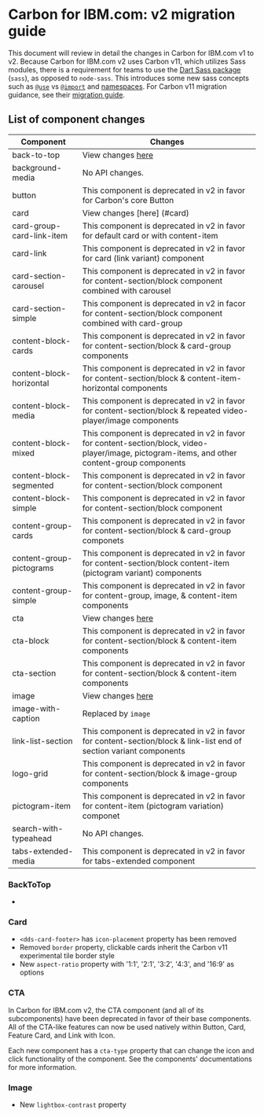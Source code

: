 # Carbon for IBM.com: v2 migration guide

This document will review in detail the changes in Carbon for IBM.com v1 to
v2. Because Carbon for IBM.com v2 uses Carbon v11, which utilizes Sass
modules, there is a requirement for teams to use the
[Dart Sass package](https://sass-lang.com/dart-sass) (`sass`), as opposed to
`node-sass`. This introduces some new sass concepts such as
[`@use`](https://sass-lang.com/documentation/at-rules/use) vs
[`@import`](https://sass-lang.com/documentation/at-rules/import) and
[namespaces](https://sass-lang.com/documentation/at-rules/use#choosing-a-namespace).
For Carbon v11 migration guidance, see their
[migration guide](https://github.com/carbon-design-system/carbon/blob/main/docs/migration/v11.md).

## List of component changes

| Component                 | Changes                                |
| ------------------------- | -------------------------------------- |
| back-to-top               | View changes [here](#backtotop)        |
| background-media          | No API changes.                        |
| button                    | This component is deprecated in v2 in favor for Carbon's core Button |
| card                      | View changes [here] (#card)            |
| card-group-card-link-item | This component is deprecated in v2 in favor for default card or with content-item |
| card-link                 | This component is deprecated in v2 in favor for card (link variant) component |
| card-section-carousel     | This component is deprecated in v2 in favor for content-section/block component combined with carousel |
| card-section-simple       | This component is deprecated in v2 in facor for content-section/block component combined with card-group |
| content-block-cards       | This component is deprecated in v2 in favor for content-section/block & card-group components |
| content-block-horizontal  | This component is deprecated in v2 in favor for content-section/block & content-item-horizontal components|
| content-block-media       | This component is deprecated in v2 in favor for content-section/block & repeated video-player/image components
| content-block-mixed       | This component is deprecated in v2 in favor for content-section/block, video-player/image, pictogram-items, and other content-group components |
| content-block-segmented   | This component is deprecated in v2 in favor for content-section/block component |
| content-block-simple      | This component is deprecated in v2 in favor for content-section/block component |
| content-group-cards       | This component is deprecated in v2 in favor for content-section/block & card-group componets |
| content-group-pictograms  | This component is deprecated in v2 in favor for content-section/block content-item (pictogram variant) components |
| content-group-simple      | This component is deprecated in v2 in favor for content-group, image, & content-item components |
| cta                       | View changes [here](#cta) |
| cta-block                 | This component is deprecated in v2 in favor for content-section/block & content-item components |
| cta-section               | This component is deprecated in v2 in favor for content-section/block & content-item components |
| image                     | View changes [here](#image)            |
| image-with-caption        | Replaced by `image`                    |
| link-list-section         | This component is deprecated in v2 in favor for content-section/block & link-list end of section variant components |
| logo-grid                 | This component is deprecated in v2 in favor for content-section/block & image-group components |
| pictogram-item            | This component is deprecated in v2 in favor for content-item (pictogram variation) componet |
| search-with-typeahead     | No API changes.                        |
| tabs-extended-media       | This component is deprecated in v2 in favor for tabs-extended component |


### BackToTop

- 

### Card

- `<dds-card-footer>` has `icon-placement` property has been removed
- Removed `border` property, clickable cards inherit the Carbon v11 experimental tile border style
- New `aspect-ratio` property with '1:1', '2:1', '3:2', '4:3', and '16:9' as options

### CTA

In Carbon for IBM.com v2, the CTA component (and all of its subcomponents) have been deprecated in favor of their base components.
All of the CTA-like features can now be used natively within Button, Card, Feature Card, and Link with Icon.

Each new component has a `cta-type` property that can change the icon and click functionality of the component. See the components' 
documentations for more information.

### Image

- New `lightbox-contrast` property